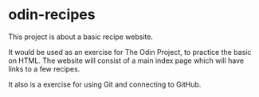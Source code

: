 # odin-recipes

This project is about a basic recipe website.

It would be used as an exercise for The Odin Project, to practice the basic on HTML. The website will consist of a main index page which will have links to a few recipes.

It also is a exercise for using Git and connecting to GitHub.
